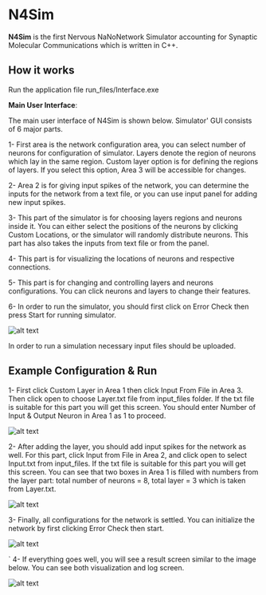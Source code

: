 # N4Sim

**N4Sim** is the first Nervous NaNoNetwork Simulator
accounting for Synaptic Molecular Communications which is written in C++.

## How it works

  Run the application file run_files/Interface.exe
  

**Main User Interface**:

The main user interface of N4Sim is shown below. Simulator' GUI consists of 6 major parts. 

1- First area is the network configuration area, you can select number of neurons for configuration of simulator. 
Layers denote the region of neurons which lay in the same region. Custom layer option is for defining the regions of layers.
If you select this option, Area 3 will be accessible for changes. 

2- Area 2 is for giving input spikes of the network, you can determine the inputs for the network from a text file, or you can use input panel 
for adding new input spikes.

3- This part of the simulator is for choosing layers regions and neurons inside it. You can either select the positions of the neurons
by clicking Custom Locations, or the simulator will randomly distribute neurons. This part has also takes the inputs from text file
or from the panel.

4- This part is for visualizing the locations of neurons and respective connections.

5- This part is for changing and controlling layers and neurons configurations. You can click neurons and layers to change their features.

6- In order to run the simulator, you should first click on Error Check then press Start for running simulator.

![alt text](https://github.com/nafiturgut/N4Sim/blob/master/project_images/main.PNG?raw=true)



In order to run a simulation necessary input files should be uploaded.
## Example Configuration & Run

1- First click Custom Layer in Area 1 then click Input From File in Area 3. Then click open to choose Layer.txt file from input_files folder.
If the txt file is suitable for this part you will get this screen. You should enter Number of Input & Output Neuron in Area 1 as 1 to proceed.

![alt text](https://github.com/nafiturgut/N4Sim/blob/master/project_images/layer.PNG?raw=true)

2- After adding the layer, you should add input spikes for the network as well. For this part, click Input from File in Area 2, and click open
to select Input.txt from input_files. If the txt file is suitable for this part you will get this screen. You can see that 
two boxes in Area 1 is filled with numbers from the layer part: total number of neurons = 8, total layer = 3 which is taken from Layer.txt.

![alt text](https://github.com/nafiturgut/N4Sim/blob/master/project_images/input.PNG?raw=true)

3- Finally, all configurations for the network is settled. You can initialize the network by first clicking Error Check then start.

![alt text](https://github.com/nafiturgut/N4Sim/blob/master/project_images/error_check.PNG?raw=true)

`
4- If everything goes well, you will see a result screen similar to the image below. You can see both visualization and log screen.

![alt text](https://github.com/nafiturgut/N4Sim/blob/master/project_images/result.PNG?raw=true)
